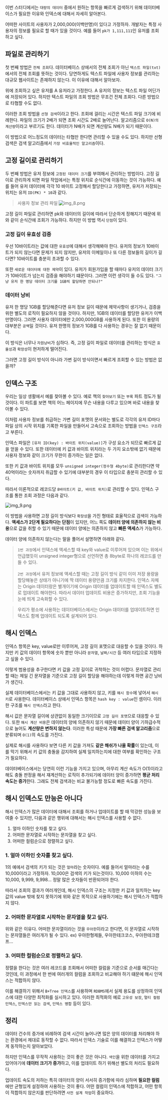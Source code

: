 이번 스터디에서는 `대량의 데이터` 중에서 원하는 항목을 빠르게 검색하기 위해 데이터베이스가 필요한 이유와 인덱스에 대해서 자세히 알아본다.


어떠한 사이트의 사용자가 2,000,000(이백만명)이 있다고 가정하자.
개발자는 특정 사용자의 정보를 필요로 할 때가 있을 것이다.
예를 들어 `pk가 1,111,111`인 유저를 조회하고 싶다.


## 파일로 관리하기
첫 번째 방법은 `전체 조회`다.
데이터베이스 상에서의 전체 조회가 아닌 `텍스트 파일(txt)` 에서의 전체 조회를 뜻하는 것이다.
당연하게도 텍스트 파일에 사용자 정보를 관리하는 대규모 웹사이트는 존재하지 않는다.
이 이유에 대해서 알아보자.

위에 조회하고 싶은 유저를 A 유저라고 가정한다.
A 유저의 정보는 텍스트 파일 어딘가에 저장되어 있다.
하지만 텍스트 파일의 조회 방법은 무조건 전체 조회다.
다른 방법으로 타협할 수도 없다.

이러한 조회 방법을 `선형 검색`이라고 한다. 조회에 걸리는 시간은 텍스트 파일 크기에 비례한다.
파일의 크기가 2배가 되면 조회 시간도 2배로 늘어난다. 알고리즘으로 `O(N)의 계산량`이라고 부르기도 한다.
데이터가 N배가 되면 계산량도 N배가 되기 때문이다.

이 방법으로 어느정도의 데이터는 타협만 한다면 관리할 수 있을 수도 있다.
하지만 선형 검색은 검색 알고리즘에서 `가장 비효율적인 알고리즘`이다.



## 고정 길이로 관리하기
두 번째 방법은 유저 정보에 `고정된 데이터 크기`를 부여해서 관리하는 방법이다.
고정 길이로 관리하게 되면 파일 작업에서는 특정 위치로 순식간에 이동하는 것이 가능하다.
예를 들어 유저 데이터에 각각 10 바이트 고정해서 할당한다고 가정하면,
유저가 저장되는 위치는 유저 `ID(PK) * 10`과 같다.

> 사용자 정보 관리 파일
![img_8.png](img_8.png)

고정 길이 파일로 관리하면 pk와 데이터의 길이에 따라서 단순하게 정해지기 때문에 위와 같이 순식간에 조회가 가능하다.
하지만 이 방법 역시 `단점`이 있다.

### 고정 길이 유효성 검증
우선 10바이트라는 값에 대한 `유효성`에 대해서 생각해봐야 한다.
유저의 정보가 10바이트가 되지 않는다면 문제가 되지 않지만,
유저의 이메일이나 또 다른 정보들의 길이가 길다면?
10바이트를 충분히 초과할 수 있다.

또한 `새로운 데이터에 대한 제약`이 있다.
유저가 회원가입을 할 때마다 유저의 데이터 크기가 10바이트가 넘는지 검증을 해야하기 떄문이다.
그러면 이런 생각이 들 수도 있다. `"그냥 유저 한 명당 데이터 크기를 1GB씩 할당하면 안되나?"`

### 데이터 낭비
유저 한 명당 1GB를 할당해준다면 유저 정보 길이 때문에 제약사항이 생기거나,
검증을 위한 별도의 로직이 필요하지 않을 것이다. 하지만, 1GB의 데이터를 할당한 유저가 이백만명이다.
그러면 사용자 데이터에만 2,000,000GB를 사용하게 된다. 또한 이 용량의 대부분은 `공백`일 것이다.
유저 한명의 정보가 1GB를 다 사용하는 경우는 잘 없기 때문이다.

이 방식은 너무나 `자원낭비`가 심하다.
즉, 고정 길이 파일로 데이터를 관리하는 방식은 `효율성`과 `확장성`이 현저하게 떨어진다.

그러면 고정 길이 방식이 아니라 가변 길이 방식이면서 빠르게 조회할 수 있는 방법은 없을까?

## 인덱스 구조
우리는 일상 생활에서 예를 찾아볼 수 있다. 예로 책의 `찾아보기` 또는 `부록` 파트 정도가 될 것이다.
이 파트를 보면 책의 어느 페이지에 무슨 내용을 다루고 있으며 바로 내용을 찾아볼 수 있다.

이처럼 사용자 정보를 취급하는 가변 길이 포맷의 문서와는 별도로 각각의 유저 ID마다 파일 상의 시작
위치를 기록한 파일을 만들어서 고속으로 조회하는 방법을 `인덱스 구조`라고 부른다.

인덱스 파일은 `[유저 ID(key) : 바이트 위치(value)]`가 구성 요소가 되므로 빠르게 값을 얻을 수 있다. 또한 데이터에 키 값과 바이트 위치라는 두 가지 요소밖에 없기 때문에 사용자 정보와 같이 크기가 무한이 증가하는 일은 없다.



또한 키 값과 바이트 위치를 모두 `unsigned integer(정수형 4byte)`로 관리한다면
약 40억이라는 숫자까지 취급할 수 있기에 대부분의 경우 이 타입으로 충분히 관리할 수 있다.

따라서 이론적으로 레코드당 `8바이트(키 값, 바이트 위치)`로 관리할 수 있다. 인덱스 구조를 통한 조회 과정은 다음과 같다.

![img_9.png](img_9.png)

이 방법을 사용하면 고정 길이 방식보다 `확장성`을 가진 형태로 효율적으로 검색이 가능하다.
**액세스가 2단계 필요하다는 단점**이 있지만, 어느 쪽도 **데이터 양에 의존하지 않는 비용**으로 값을 취할
수 있기 때문에 데이터 양에는 의존하지 않고 **빠른 액세스**가 가능하다.

데이터 양에 의존하지 않는다는 말을 풀어서 설명하면 아래와 같다.

> `1번 과정`에서 인덱스에 액세스할 때 key와 value로 이루어져 있으며 이는 위에서 언급했듯이 unsigned integer형으로 선언하면 총 8byte로 하나의 레코드를 만들 수 있다.<br><br>
`2번 과정`에서 유저 정보에 액세스할 때는 고정 길이 방식 같이 이미 저장 용량을 할당해놓은 상태가 아니기에 딱 데이터 용량만큼 크기를 차지한다.
인덱스 자체는 Origin 데이터랑은 별개이기에 Origin 데이터를 업데이트할 때 인덱스도 별도로 업데이트 해야한다. 따라서 데이터 업데이트 비용은 증가하지만, 조회 기능을 눈에 띄게 고속화할 수 있다.

> 우리가 평소에 사용하는 데이터베이스에서는 Origin 데이터를 업데이트하면 인덱스도 함께 업데이트 되도록 설계되어 있다.


## 해시 인덱스
인덱스 항목은 key, value로만 이루어져, 고정 길이 포맷으로 대응할 수 있을 것이다.
하지만 키 값의 데이터 항목에 숫자 뿐만 아니라 `문자열`, `날짜/시간` 등 여러 타입으로 지정하고 싶을 수 있다.

이렇게 범용성을 추구한다면 키 값을 고정 길이로 귀착하는 것이 어렵다.
문자열로 관리할 때는 제일 긴 문자열을 기준으로 고정 길이 할당을 해야하는데 이렇게 하면 공간 낭비가 생긴다.

실제 데이터베이스에서는 키 값을 그대로 사용하지 않고, 키를 `해시 함수`에 넣어서 `해시 키`로 사용한다. 데이터베이스 상에서 인덱스 항목은 `hash key : value`인 셈이다.
이러한 구조를 `해시 인덱스`라고 한다.

해시 값은 문자열 길이에 상관없이 동일한 크기이므로 `고정 길이 포맷`으로 대응할 수 있다.
또한 `해시 계산 비용`은 데이터의 양에 의존하지 않기 때문에 데이터 양이 기하급수적으로 늘어도 **계산량은 변하지 않는다**.
이러한 특성 때문에 **가장 빠른 검색 알고리즘**으로 분류되며 `O(1)`의 속도를 가진다.

실제로 해시를 사용하다 보면 다른 키 값을 가져도 **같은 해쉬가 나올 확률**이 있는데,
이를 막기 위해서 키 값의 충돌을 감지하여 실제 일치하는지에 대한 여부를 확인하는 구조가 필요하다.

데이터베이스에서는 당연히 이런 기능을 가지고 있으며,
아무리 계산 속도가 O(1)이라고 해도 충돌 판정을 해서 쟤계산하는 로직이 추가되기에 데이터 양이 증가하면 **평균 처리 속도는 증가**한다.
그래도 전체 검색과는 비교 불가능할 정도로 빠른 속도를 가진다.

## 해시 인덱스도 만능은 아니다
해시 인덱스가 많은 데이터에 대해서 조회를 하거나 업데이트를 할 때 막강한 성능을 보여줄 수 있지만,
다음과 같은 행위에 대해서는 해시 인덱스를 사용할 수 없다.

1. 얼마 이하인 숫자를 찾고 싶다.
2. 어떠한 문자열로 시작하는 문자열을 찾고 싶다.
3. 어떠한 컬럼순으로 정렬하고 싶다.
### 1. 얼마 이하인 숫자를 찾고 싶다.
1의 예에서 검색의 키가 되는 것은 `얼마`라는 숫자이다.
예를 들어서 얼마라는 수를 10,000이라고 가정하자. 10,000은 검색의 키가 되는것이다.
10,000 이하의 수는 10,000, 9,999, 9,998... 정말 많은 숫자들이 반환되어야 한다.

따라서 조회의 결과가 여러개인데, 해시 인덱스의 구조는 지정한 키 값과 일치하는
key 값의 value 밖에 찾지 못하기에 위와 같은 목적으로 사용하기에는 해시 인덱스가 적합하지 않다.

### 2. 어떠한 문자열로 시작하는 문자열을 찾고 싶다.
위와 같은 이유다. 어떠한 문자열이라는 것을 `우아한`이라고 한다면, 이 문자열로 시작하는 문자열들은 여러개가 될 수 있다. ex) 우아한형제들, 우아한테크코스, 우아한테크캠프...



### 3. 어떠한 컬럼순으로 정렬하고 싶다.
정렬을 한다는 것은 여러 레코드를 조회해서 어떠한 컬럼을 기준으로 순서를 매긴다는 것인데,
이 과정에서 한 번에 여러개의 컬럼을 조회하고 비교해야 하기 떄문에 해시 인덱스는 적합하지 않다.

이를 해결하기 위해서 `B+Tree 인덱스`를 사용하며 `RDBMS`에서 실제 용도를 상정하여 인덱스에 대한 다양한 최적화를
실시하고 있다.
이러한 최적화의 예로 `고유성 보장`, `멀티 컬럼 인덱스`, `인덱스만 읽는 검색`, `인덱스 병합` 등이 있다.

## 정리
데이터 건수의 증가에 비례하여 검색 시간이 늘어나면 많은 양의 데이터를 처리해야 하는 환경에서
제대로 동작할 수 없다.
따라서 인덱스 기술로 이를 해결하고 인덱스가 어떻게 동작하는지 알아보았다.

하지만 인덱스를 무작적 사용하는 것이 좋은 것은 아니다.
`색인`을 위한 데이터를 가지고 있어야기에 **데이터 크기가 증가**하고,
이를 업데이트 하기 위해선 별도의 처리도 필요하다.

업데이트 속도의 저하는 특히 데이터의 양이 서서히 증가함에 따라 심하며 **필요한 컬럼**에만
균형있게 설정하여 사용하는 것이 좋다.
어떤 컬럼이 인덱스에 적합하고, 어떤 항목이 적합하지 않은지를 판단하려면 `사전 설계 작업`이 중요하다.